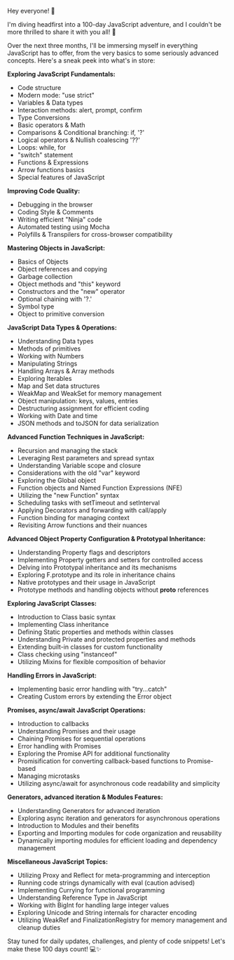 Hey everyone! 👋

I'm diving headfirst into a 100-day JavaScript adventure, and I couldn't be more thrilled to share it with you all! 🎉

Over the next three months, I'll be immersing myself in everything JavaScript has to offer, from the very basics to some seriously advanced concepts. Here's a sneak peek into what's in store:

**Exploring JavaScript Fundamentals:**
- Code structure
- Modern mode: "use strict"
- Variables & Data types
- Interaction methods: alert, prompt, confirm
- Type Conversions
- Basic operators & Math
- Comparisons & Conditional branching: if, '?'
- Logical operators & Nullish coalescing '??'
- Loops: while, for
- "switch" statement
- Functions & Expressions
- Arrow functions basics
- Special features of JavaScript

**Improving Code Quality:**
- Debugging in the browser
- Coding Style & Comments
- Writing efficient "Ninja" code
- Automated testing using Mocha
- Polyfills & Transpilers for cross-browser compatibility

**Mastering Objects in JavaScript:**
- Basics of Objects
- Object references and copying
- Garbage collection
- Object methods and "this" keyword
- Constructors and the "new" operator
- Optional chaining with '?.'
- Symbol type
- Object to primitive conversion

**JavaScript Data Types & Operations:**
- Understanding Data types
- Methods of primitives
- Working with Numbers
- Manipulating Strings
- Handling Arrays & Array methods
- Exploring Iterables
- Map and Set data structures
- WeakMap and WeakSet for memory management
- Object manipulation: keys, values, entries
- Destructuring assignment for efficient coding
- Working with Date and time
- JSON methods and toJSON for data serialization

**Advanced Function Techniques in JavaScript:**
- Recursion and managing the stack
- Leveraging Rest parameters and spread syntax
- Understanding Variable scope and closure
- Considerations with the old "var" keyword
- Exploring the Global object
- Function objects and Named Function Expressions (NFE)
- Utilizing the "new Function" syntax
- Scheduling tasks with setTimeout and setInterval
- Applying Decorators and forwarding with call/apply
- Function binding for managing context
- Revisiting Arrow functions and their nuances

**Advanced Object Property Configuration & Prototypal Inheritance:**
- Understanding Property flags and descriptors
- Implementing Property getters and setters for controlled access
- Delving into Prototypal inheritance and its mechanisms
- Exploring F.prototype and its role in inheritance chains
- Native prototypes and their usage in JavaScript
- Prototype methods and handling objects without __proto__ references

**Exploring JavaScript Classes:**
- Introduction to Class basic syntax
- Implementing Class inheritance
- Defining Static properties and methods within classes
- Understanding Private and protected properties and methods
- Extending built-in classes for custom functionality
- Class checking using "instanceof"
- Utilizing Mixins for flexible composition of behavior

**Handling Errors in JavaScript:**
- Implementing basic error handling with "try...catch"
- Creating Custom errors by extending the Error object

**Promises, async/await JavaScript Operations:**
- Introduction to callbacks
- Understanding Promises and their usage
- Chaining Promises for sequential operations
- Error handling with Promises
- Exploring the Promise API for additional functionality
- Promisification for converting callback-based functions to Promise-based
- Managing microtasks
- Utilizing async/await for asynchronous code readability and simplicity

**Generators, advanced iteration & Modules Features:**
- Understanding Generators for advanced iteration
- Exploring async iteration and generators for asynchronous operations
- Introduction to Modules and their benefits
- Exporting and Importing modules for code organization and reusability
- Dynamically importing modules for efficient loading and dependency management

**Miscellaneous JavaScript Topics:**
- Utilizing Proxy and Reflect for meta-programming and interception
- Running code strings dynamically with eval (caution advised)
- Implementing Currying for functional programming
- Understanding Reference Type in JavaScript
- Working with BigInt for handling large integer values
- Exploring Unicode and String internals for character encoding
- Utilizing WeakRef and FinalizationRegistry for memory management and cleanup duties

Stay tuned for daily updates, challenges, and plenty of code snippets! Let's make these 100 days count! 💻✨

